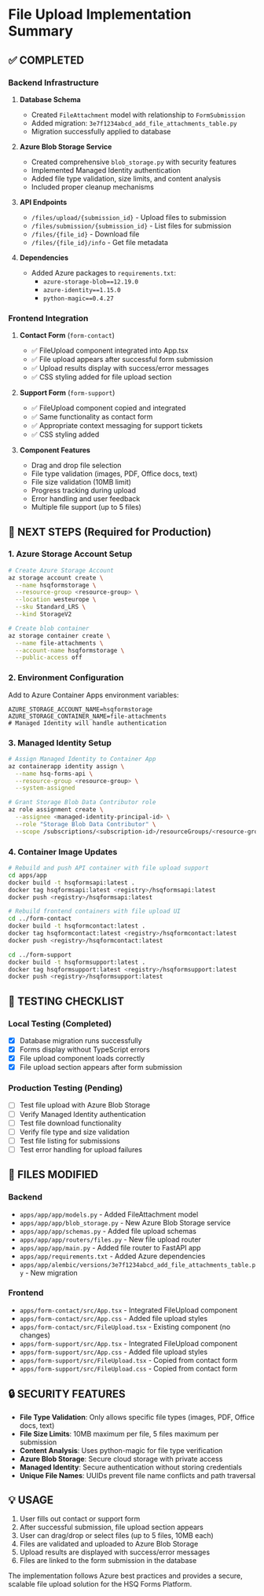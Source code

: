 # File Upload Implementation Summary

## ✅ COMPLETED

### Backend Infrastructure
1. **Database Schema** 
   - Created `FileAttachment` model with relationship to `FormSubmission`
   - Added migration: `3e7f1234abcd_add_file_attachments_table.py`
   - Migration successfully applied to database

2. **Azure Blob Storage Service**
   - Created comprehensive `blob_storage.py` with security features
   - Implemented Managed Identity authentication
   - Added file type validation, size limits, and content analysis
   - Included proper cleanup mechanisms

3. **API Endpoints**
   - `/files/upload/{submission_id}` - Upload files to submission
   - `/files/submission/{submission_id}` - List files for submission  
   - `/files/{file_id}` - Download file
   - `/files/{file_id}/info` - Get file metadata

4. **Dependencies**
   - Added Azure packages to `requirements.txt`:
     - `azure-storage-blob==12.19.0`
     - `azure-identity==1.15.0` 
     - `python-magic==0.4.27`

### Frontend Integration
1. **Contact Form** (`form-contact`)
   - ✅ FileUpload component integrated into App.tsx
   - ✅ File upload appears after successful form submission
   - ✅ Upload results display with success/error messages
   - ✅ CSS styling added for file upload section

2. **Support Form** (`form-support`)
   - ✅ FileUpload component copied and integrated
   - ✅ Same functionality as contact form
   - ✅ Appropriate context messaging for support tickets
   - ✅ CSS styling added

3. **Component Features**
   - Drag and drop file selection
   - File type validation (images, PDF, Office docs, text)
   - File size validation (10MB limit)
   - Progress tracking during upload
   - Error handling and user feedback
   - Multiple file support (up to 5 files)

## 🔧 NEXT STEPS (Required for Production)

### 1. Azure Storage Account Setup
```bash
# Create Azure Storage Account
az storage account create \
  --name hsqformstorage \
  --resource-group <resource-group> \
  --location westeurope \
  --sku Standard_LRS \
  --kind StorageV2

# Create blob container
az storage container create \
  --name file-attachments \
  --account-name hsqformstorage \
  --public-access off
```

### 2. Environment Configuration
Add to Azure Container Apps environment variables:
```env
AZURE_STORAGE_ACCOUNT_NAME=hsqformstorage
AZURE_STORAGE_CONTAINER_NAME=file-attachments
# Managed Identity will handle authentication
```

### 3. Managed Identity Setup
```bash
# Assign Managed Identity to Container App
az containerapp identity assign \
  --name hsq-forms-api \
  --resource-group <resource-group> \
  --system-assigned

# Grant Storage Blob Data Contributor role
az role assignment create \
  --assignee <managed-identity-principal-id> \
  --role "Storage Blob Data Contributor" \
  --scope /subscriptions/<subscription-id>/resourceGroups/<resource-group>/providers/Microsoft.Storage/storageAccounts/hsqformstorage
```

### 4. Container Image Updates
```bash
# Rebuild and push API container with file upload support
cd apps/app
docker build -t hsqformsapi:latest .
docker tag hsqformsapi:latest <registry>/hsqformsapi:latest
docker push <registry>/hsqformsapi:latest

# Rebuild frontend containers with file upload UI
cd ../form-contact
docker build -t hsqformcontact:latest .
docker tag hsqformcontact:latest <registry>/hsqformcontact:latest
docker push <registry>/hsqformcontact:latest

cd ../form-support
docker build -t hsqformsupport:latest .
docker tag hsqformsupport:latest <registry>/hsqformsupport:latest
docker push <registry>/hsqformsupport:latest
```

## 🧪 TESTING CHECKLIST

### Local Testing (Completed)
- [x] Database migration runs successfully
- [x] Forms display without TypeScript errors
- [x] File upload component loads correctly
- [x] File upload section appears after form submission

### Production Testing (Pending)
- [ ] Test file upload with Azure Blob Storage
- [ ] Verify Managed Identity authentication
- [ ] Test file download functionality
- [ ] Verify file type and size validation
- [ ] Test file listing for submissions
- [ ] Test error handling for upload failures

## 📁 FILES MODIFIED

### Backend
- `apps/app/app/models.py` - Added FileAttachment model
- `apps/app/app/blob_storage.py` - New Azure Blob Storage service
- `apps/app/app/schemas.py` - Added file upload schemas  
- `apps/app/app/routers/files.py` - New file upload router
- `apps/app/app/main.py` - Added file router to FastAPI app
- `apps/app/requirements.txt` - Added Azure dependencies
- `apps/app/alembic/versions/3e7f1234abcd_add_file_attachments_table.py` - New migration

### Frontend
- `apps/form-contact/src/App.tsx` - Integrated FileUpload component
- `apps/form-contact/src/App.css` - Added file upload styles
- `apps/form-contact/src/FileUpload.tsx` - Existing component (no changes)
- `apps/form-support/src/App.tsx` - Integrated FileUpload component  
- `apps/form-support/src/App.css` - Added file upload styles
- `apps/form-support/src/FileUpload.tsx` - Copied from contact form
- `apps/form-support/src/FileUpload.css` - Copied from contact form

## 🔒 SECURITY FEATURES

- **File Type Validation**: Only allows specific file types (images, PDF, Office docs, text)
- **File Size Limits**: 10MB maximum per file, 5 files maximum per submission
- **Content Analysis**: Uses python-magic for file type verification
- **Azure Blob Storage**: Secure cloud storage with private access
- **Managed Identity**: Secure authentication without storing credentials
- **Unique File Names**: UUIDs prevent file name conflicts and path traversal

## 💡 USAGE

1. User fills out contact or support form
2. After successful submission, file upload section appears
3. User can drag/drop or select files (up to 5 files, 10MB each)
4. Files are validated and uploaded to Azure Blob Storage
5. Upload results are displayed with success/error messages
6. Files are linked to the form submission in the database

The implementation follows Azure best practices and provides a secure, scalable file upload solution for the HSQ Forms Platform.
